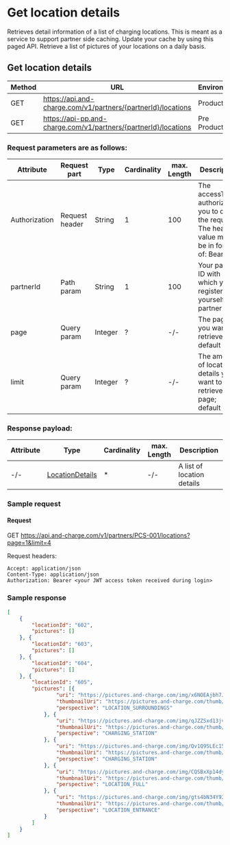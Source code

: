 # Get location details

Retrieves detail information of a list of charging locations. This is meant as a service to support partner side caching. Update your cache by using this paged API. Retrieve a list of pictures of your locations on a daily basis.

## Get location details

| Method           | URL                                                   | Environment                          
|------------------|-------------------------------------------------------|--------------|
| GET              | https://api.and-charge.com/v1/partners/{partnerId}/locations | Production
| GET              | https://api-pp.and-charge.com/v1/partners/{partnerId}/locations | Pre Production

### Request parameters are as follows:

| Attribute     | Request part  | Type    | Cardinality | max. Length | Description 
|---------------|---------------|---------|-------------|-------------|---------------------------------------------------------------------------------------------------|
| Authorization |Request header | String  |1            |100          | The accessToken authorizing you to do the request. The header value must be in form of: Bearer <accessToken>
| partnerId     |Path param     | String  |1            |100          | Your partner ID with which you registered yourself as a partner
| page          |Query param    | Integer |?            |-/-          | The page you want to retrieve; default 0
| limit         |Query param    | Integer |?            |-/-          | The amount of location details you want to retrieve per page; default 20

### Response payload:

| Attribute     | Type                                              | Cardinality | max. Length | Description 
|---------------|---------------------------------------------------|-------------|-------------|---------------------------------------------------------------------------------------------------|
| -/-           | [LocationDetails](types.md#locationdetails-class) | *           | -/-         | A list of location details

### Sample request

#### Request

   GET https://api.and-charge.com/v1/partners/PCS-001/locations?page=1&limit=4

   Request headers:
```
Accept: application/json
Content-Type: application/json
Authorization: Bearer <your JWT access token received during login>
```


### Sample response
```json
[
    {
		"locationId": "602",
		"pictures": []
	}, {
		"locationId": "603",
		"pictures": []
	}, {
		"locationId": "604",
		"pictures": []
	}, {
		"locationId": "605",
		"pictures": [{
				"uri": "https://pictures.and-charge.com/img/x6NOEAjbh7JPH5d2nDagDoRMsdHEuKze.jpg",
				"thumbnailUri": "https://pictures.and-charge.com/thumb/x6NOEAjbh7JPH5d2nDagDoRMsdHEuKze.jpg",
				"perspective": "LOCATION_SURROUNDINGS"
			}, {
				"uri": "https://pictures.and-charge.com/img/qJZZSxd13jvU9hDPs7JC9mAee5cmDZdp.jpg",
				"thumbnailUri": "https://pictures.and-charge.com/thumb/qJZZSxd13jvU9hDPs7JC9mAee5cmDZdp.jpg",
				"perspective": "CHARGING_STATION"
			}, {
				"uri": "https://pictures.and-charge.com/img/Qv1Q9SLEc15gamxxXczFw2CsUlCGstIJ.jpg",
				"thumbnailUri": "https://pictures.and-charge.com/thumb/Qv1Q9SLEc15gamxxXczFw2CsUlCGstIJ.jpg",
				"perspective": "CHARGING_STATION"
			}, {
				"uri": "https://pictures.and-charge.com/img/CQSBxXp14dyNIeDdYA9mfS8J4pH5DVDY.jpg",
				"thumbnailUri": "https://pictures.and-charge.com/thumb/CQSBxXp14dyNIeDdYA9mfS8J4pH5DVDY.jpg",
				"perspective": "LOCATION_FULL"
			}, {
				"uri": "https://pictures.and-charge.com/img/gts4bN34Y93v4aLK1wGk8ZzJh5ryu99x.jpg",
				"thumbnailUri": "https://pictures.and-charge.com/thumb/gts4bN34Y93v4aLK1wGk8ZzJh5ryu99x.jpg",
				"perspective": "LOCATION_ENTRANCE"
			}
		]
	}
]
```
